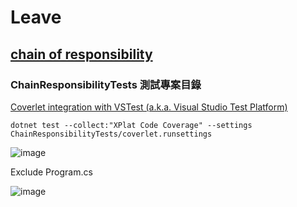 # Leave

## [chain of responsibility](https://refactoringguru.cn/design-patterns/chain-of-responsibility)

### ChainResponsibilityTests 測試專案目錄

[Coverlet integration with VSTest (a.k.a. Visual Studio Test Platform)](https://github.com/coverlet-coverage/coverlet/blob/master/Documentation/VSTestIntegration.md)

```shell
dotnet test --collect:"XPlat Code Coverage" --settings ChainResponsibilityTests/coverlet.runsettings
```

![image](https://github.com/user-attachments/assets/35e60151-f50d-4093-9c53-e0c3dd8b50b9)

Exclude Program.cs

![image](https://github.com/user-attachments/assets/5ec00fba-a76c-4eb9-9c48-6df3bf93e01b)
